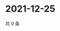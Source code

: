 # 2021-12-25

共 0 条

<!-- BEGIN WEIBO -->
<!-- 最后更新时间 Sat Dec 25 2021 07:12:04 GMT+0800 (China Standard Time) -->

<!-- END WEIBO -->
